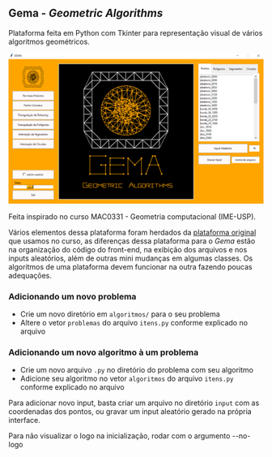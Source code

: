 ## Gema - *Geometric Algorithms*

Plataforma feita em Python com Tkinter para representação visual de vários algoritmos geométricos.

<img src="exemplo1.png" width=900></img>

Feita inspirado no curso MAC0331 - Geometria computacional (IME-USP).

Vários elementos dessa plataforma foram herdados da [plataforma original](https://gitlab.com/visportella/geocomp-py-framework) que usamos no curso, as diferenças dessa plataforma para o *Gema* estão na organização do código do front-end, na exibição dos arquivos e nos inputs aleatórios, além de outras mini mudanças em algumas classes. Os algoritmos de uma plataforma devem funcionar na outra fazendo poucas adequações.

### Adicionando um novo problema

- Crie um novo diretório em `algoritmos/` para o seu problema
-  Altere o vetor `problemas` do arquivo `itens.py` conforme explicado no arquivo

### Adicionando um novo algoritmo à um problema

- Crie um novo arquivo `.py` no diretório do problema com seu algoritmo
- Adicione seu algoritmo no vetor `algoritmos` do arquivo `itens.py` conforme explicado no arquivo

Para adicionar novo input, basta criar um arquivo no diretório `input` com as coordenadas dos pontos, ou gravar um input aleatório gerado na própria interface.

Para não visualizar o logo na inicialização, rodar com o argumento --no-logo
